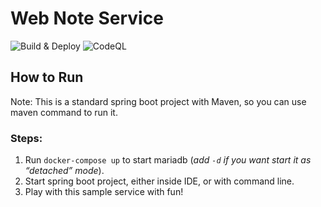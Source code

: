 # Web Note Service

![Build & Deploy](https://github.com/zhouhao/web-note-service/workflows/Build%20&%20Deploy/badge.svg)
![CodeQL](https://github.com/zhouhao/web-note-service/workflows/CodeQL/badge.svg)

## How to Run

Note: This is a standard spring boot project with Maven, so you can use maven command to run it.

### Steps:

1. Run `docker-compose up` to start mariadb (*add `-d` if you want start it as “detached” mode*).
2. Start spring boot project, either inside IDE, or with command line.
3. Play with this sample service with fun!
